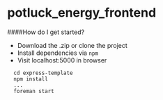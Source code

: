 potluck_energy_frontend
=======================

####How do I get started?
* Download the .zip or clone the project
* Install dependencies via ```npm```
* Visit localhost:5000 in browser
```
  cd express-template
  npm install
  ...
  foreman start
```
